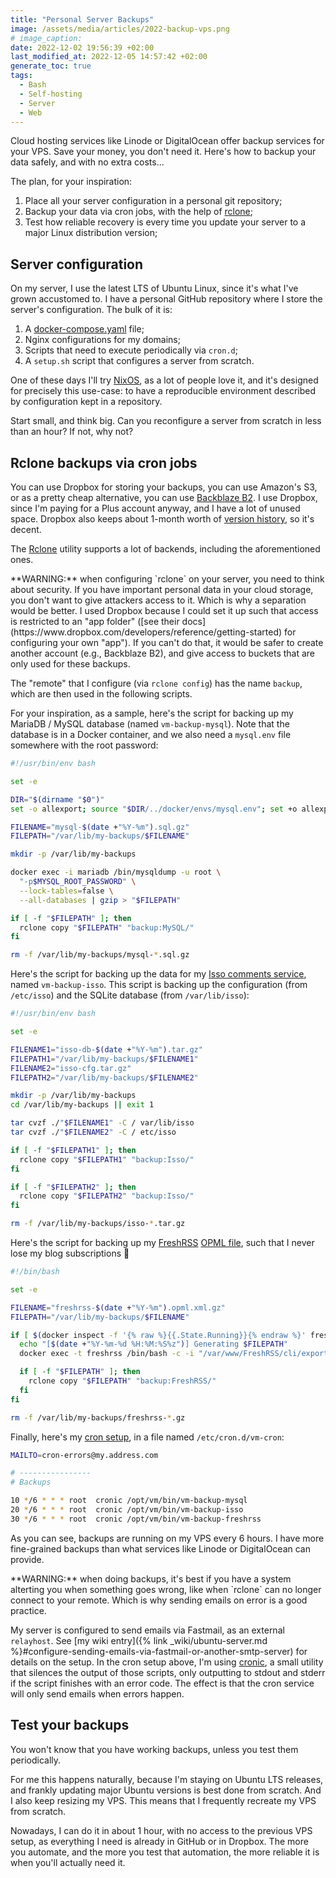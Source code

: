```yaml
---
title: "Personal Server Backups"
image: /assets/media/articles/2022-backup-vps.png
# image_caption:
date: 2022-12-02 19:56:39 +02:00
last_modified_at: 2022-12-05 14:57:42 +02:00
generate_toc: true
tags:
  - Bash
  - Self-hosting
  - Server
  - Web
---
```


<p class="intro withcap" markdown="1">
Cloud hosting services like Linode or DigitalOcean offer backup services for your VPS. Save your money, you don't need it. Here's how to backup your data safely, and with no extra costs...
</p>

The plan, for your inspiration:

1. Place all your server configuration in a personal git repository;
2. Backup your data via cron jobs, with the help of [rclone](https://rclone.org/);
3. Test how reliable recovery is every time you update your server to a major Linux distribution version;

## Server configuration

On my server, I use the latest LTS of Ubuntu Linux, since it's what I've grown accustomed to. I have a personal GitHub repository where I store the server's configuration. The bulk of it is:

1. A [docker-compose.yaml](https://docs.docker.com/compose/) file;
2. Nginx configurations for my domains;
3. Scripts that need to execute periodically via `cron.d`;
4. A `setup.sh` script that configures a server from scratch.

One of these days I'll try [NixOS](https://nixos.org/), as a lot of people love it, and it's designed for precisely this use-case: to have a reproducible environment described by configuration kept in a repository.

Start small, and think big. Can you reconfigure a server from scratch in less than an hour? If not, why not?

## Rclone backups via cron jobs

You can use Dropbox for storing your backups, you can use Amazon's S3, or as a pretty cheap alternative, you can use [Backblaze B2](https://www.backblaze.com/b2/cloud-storage.html). I use Dropbox, since I'm paying for a Plus account anyway, and I have a lot of unused space. Dropbox also keeps about 1-month worth of [version history](https://help.dropbox.com/delete-restore/version-history-overview), so it's decent.

The [Rclone](https://rclone.org/) utility supports a lot of backends, including the aforementioned ones.

<p class="warn-bubble" markdown="1">
**WARNING:** when configuring `rclone` on your server, you need to think about security. If you have important personal data in your cloud storage, you don't want to give attackers access to it. Which is why a separation would be better. I used Dropbox because I could set it up such that access is restricted to an "app folder" ([see their docs](https://www.dropbox.com/developers/reference/getting-started) for configuring your own "app"). If you can't do that, it would be safer to create another account (e.g., Backblaze B2), and give access to buckets that are only used for these backups.
</p>

The "remote" that I configure (via `rclone config`) has the name `backup`, which are then used in the following scripts.

For your inspiration, as a sample, here's the script for backing up my MariaDB / MySQL database (named `vm-backup-mysql`). Note that the database is in a Docker container, and we also need a `mysql.env` file somewhere with the root password:

```sh
#!/usr/bin/env bash

set -e

DIR="$(dirname "$0")"
set -o allexport; source "$DIR/../docker/envs/mysql.env"; set +o allexport

FILENAME="mysql-$(date +"%Y-%m").sql.gz"
FILEPATH="/var/lib/my-backups/$FILENAME"

mkdir -p /var/lib/my-backups

docker exec -i mariadb /bin/mysqldump -u root \
  "-p$MYSQL_ROOT_PASSWORD" \
  --lock-tables=false \
  --all-databases | gzip > "$FILEPATH"

if [ -f "$FILEPATH" ]; then
  rclone copy "$FILEPATH" "backup:MySQL/"
fi

rm -f /var/lib/my-backups/mysql-*.sql.gz
```

Here's the script for backing up the data for my [Isso comments service](https://github.com/posativ/isso/), named `vm-backup-isso`. This script is backing up the configuration (from `/etc/isso`) and the SQLite database (from `/var/lib/isso`):

```sh
#!/usr/bin/env bash

set -e

FILENAME1="isso-db-$(date +"%Y-%m").tar.gz"
FILEPATH1="/var/lib/my-backups/$FILENAME1"
FILENAME2="isso-cfg.tar.gz"
FILEPATH2="/var/lib/my-backups/$FILENAME2"

mkdir -p /var/lib/my-backups
cd /var/lib/my-backups || exit 1

tar cvzf ./"$FILENAME1" -C / var/lib/isso 
tar cvzf ./"$FILENAME2" -C / etc/isso 

if [ -f "$FILEPATH1" ]; then
  rclone copy "$FILEPATH1" "backup:Isso/"
fi

if [ -f "$FILEPATH2" ]; then
  rclone copy "$FILEPATH2" "backup:Isso/"
fi

rm -f /var/lib/my-backups/isso-*.tar.gz
```

Here's the script for backing up my [FreshRSS](https://freshrss.org/) [OPML file](https://en.wikipedia.org//wiki/OPML), such that I never lose my blog subscriptions 🙂

```sh
#!/bin/bash

set -e

FILENAME="freshrss-$(date +"%Y-%m").opml.xml.gz"
FILEPATH="/var/lib/my-backups/$FILENAME"

if [ $(docker inspect -f '{% raw %}{{.State.Running}}{% endraw %}' freshrss) ]; then
  echo "[$(date +"%Y-%m-%d %H:%M:%S%z")] Generating $FILEPATH"
  docker exec -t freshrss /bin/bash -c -i "/var/www/FreshRSS/cli/export-opml-for-user.php --user alexandru 2>/dev/null" | gzip >"$FILEPATH"

  if [ -f "$FILEPATH" ]; then
    rclone copy "$FILEPATH" "backup:FreshRSS/"
  fi
fi

rm -f /var/lib/my-backups/freshrss-*.gz
```

Finally, here's my [cron setup](https://en.wikipedia.org/wiki/Cron), in a file named `/etc/cron.d/vm-cron`:

```sh
MAILTO=cron-errors@my.address.com

# ----------------
# Backups

10 */6 * * * root  cronic /opt/vm/bin/vm-backup-mysql
20 */6 * * * root  cronic /opt/vm/bin/vm-backup-isso
30 */6 * * * root  cronic /opt/vm/bin/vm-backup-freshrss
```

As you can see, backups are running on my VPS every 6 hours. I have more fine-grained backups than what services like Linode or DigitalOcean can provide.

<p class="warn-bubble" markdown="1">
**WARNING:** when doing backups, it's best if you have a system alterting you when something goes wrong, like when `rclone` can no longer connect to your remote. Which is why sending emails on error is a good practice.
</p>

My server is configured to send emails via Fastmail, as an external `relayhost`. See [my wiki entry]({% link _wiki/ubuntu-server.md %}#configure-sending-emails-via-fastmail-or-another-smtp-server) for details on the setup. In the cron setup above, I'm using [cronic](https://habilis.net/cronic/), a small utility that silences the output of those scripts, only outputting to stdout and stderr if the script finishes with an error code. The effect is that the cron service will only send emails when errors happen.

## Test your backups

You won't know that you have working backups, unless you test them periodically.

For me this happens naturally, because I'm staying on Ubuntu LTS releases, and frankly updating major Ubuntu versions is best done from scratch. And I also keep resizing my VPS. This means that I frequently recreate my VPS from scratch.

Nowadays, I can do it in about 1 hour, with no access to the previous VPS setup, as everything I need is already in GitHub or in Dropbox. The more you automate, and the more you test that automation, the more reliable it is when you'll actually need it.
